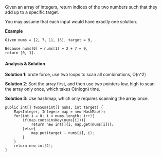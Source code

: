 Given an array of integers, return indices of the two numbers such that they add up to a specific target.

You may assume that each input would have exactly one solution.

**Example**
~~~
Given nums = [2, 7, 11, 15], target = 9,

Because nums[0] + nums[1] = 2 + 7 = 9,
return [0, 1].
~~~

#### Analysis & Solution

**Solution 1**: brute force, use two loops to scan all combinations, O(n^2)

**Solution 2**: Sort the array first, and then use two pointers low, high to scan the array only once, which takes O(nlogn) time. 

**Solution 3**: Use hashmap, which only requires scanning the array once. 

~~~
public int[] twoSum(int[] nums, int target) {
    Map<Integer, Integer> map = new HashMap();
    for(int i = 0; i < nums.length; i++){
        if(map.containsKey(nums[i])){
            return new int[]{i, map.get(nums[i])};
        }else{
            map.put(target - nums[i], i);
        }
    }
    return new int[2];
}
~~~